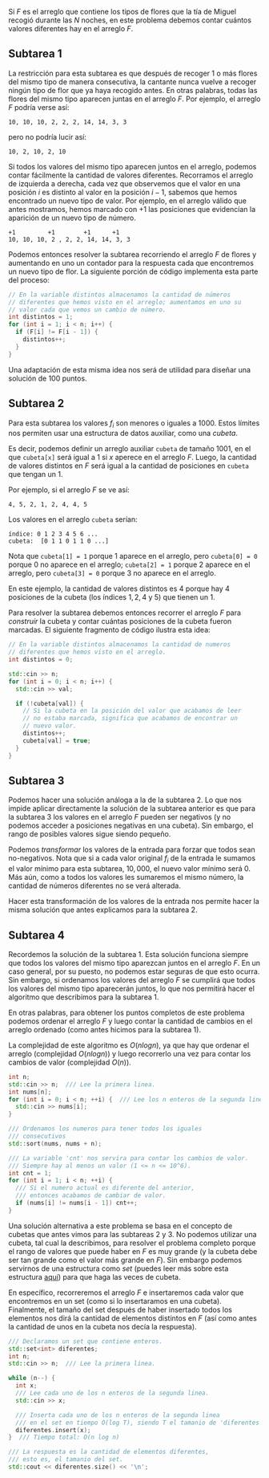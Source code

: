 Si $F$ es el arreglo que contiene los tipos de flores que la tía de Miguel recogió durante las $N$ noches, en este problema debemos contar cuántos valores diferentes hay en el arreglo $F$.

## Subtarea 1

La restricción para esta subtarea es que después de recoger $1$ o más flores del mismo tipo de manera consecutiva, la cantante nunca vuelve a recoger ningún tipo de flor que ya haya recogido antes. En otras palabras, todas las flores del mismo tipo aparecen juntas en el arreglo $F$. Por ejemplo, el arreglo $F$ podría verse así:

```
10, 10, 10, 2, 2, 2, 14, 14, 3, 3
```

pero no podría lucir así:

```
10, 2, 10, 2, 10
```

Si todos los valores del mismo tipo aparecen juntos en el arreglo, podemos contar fácilmente la cantidad de valores diferentes. Recorramos el arreglo de izquierda a derecha, cada vez que observemos que el valor en una posición $i$ es distinto al valor en la posición $i-1$, sabemos que hemos encontrado un nuevo tipo de valor. Por ejemplo, en el arreglo válido que antes mostramos, hemos marcado con $+1$ las posiciones que evidencían la aparición de un nuevo tipo de número.

```
+1         +1        +1      +1
10, 10, 10, 2 , 2, 2, 14, 14, 3, 3
```

Podemos entonces resolver la subtarea recorriendo el arreglo $F$ de flores y aumentando en uno un contador para la respuesta cada que encontremos un nuevo tipo de flor. La siguiente porción de código implementa esta parte del proceso:

```cpp
// En la variable distintos almacenamos la cantidad de números
// diferentes que hemos visto en el arreglo; aumentamos en uno su
// valor cada que vemos un cambio de número.
int distintos = 1;
for (int i = 1; i < n; i++) {
  if (F[i] != F[i - 1]) {
    distintos++;
  }
}
```

Una adaptación de esta misma idea nos será de utilidad para diseñar una solución de $100$ puntos.

## Subtarea 2

Para esta subtarea los valores $f_i$ son menores o iguales a $1000$. Estos límites nos permiten usar una estructura de datos auxiliar, como una _cubeta_.

Es decir, podemos definir un arreglo auxiliar `cubeta` de tamaño $1001$, en el que `cubeta[x]` será igual a $1$ si $x$ aperece en el arreglo $F$. Luego, la cantidad de valores distintos en $F$ será igual a la cantidad de posiciones en `cubeta` que tengan un $1$.

Por ejemplo, si el arreglo $F$ se ve así:

```
4, 5, 2, 1, 2, 4, 4, 5
```

Los valores en el arreglo `cubeta` serían:

```
índice: 0 1 2 3 4 5 6 ...
cubeta:  [0 1 1 0 1 1 0 ...]
```

Nota que `cubeta[1] = 1` porque $1$ aparece en el arreglo, pero `cubeta[0] = 0` porque $0$ no aparece en el arreglo; `cubeta[2] = 1` porque $2$ aparece en el arreglo, pero `cubeta[3] = 0` porque $3$ no aparece en el arreglo.

En este ejemplo, la cantidad de valores distintos es $4$ porque hay $4$ posiciones de la cubeta (los índices $1, 2, 4$ y $5$) que tienen un $1$.

Para resolver la subtarea debemos entonces recorrer el arreglo $F$ para _construir_ la cubeta y contar cuántas posiciones de la cubeta fueron marcadas. El siguiente fragmento de código ilustra esta idea:

```cpp
// En la variable distintos almacenamos la cantidad de numeros
// diferentes que hemos visto en el arreglo.
int distintos = 0;

std::cin >> n;
for (int i = 0; i < n; i++) {
  std::cin >> val;

  if (!cubeta[val]) {
    // Si la cubeta en la posición del valor que acabamos de leer
    // no estaba marcada, significa que acabamos de encontrar un
    // nuevo valor.
    distintos++;
    cubeta[val] = true;
  }
}
```

## Subtarea 3

Podemos hacer una solución análoga a la de la subtarea $2$. Lo que nos impide aplicar directamente la solución de la subtarea anterior es que para la subtarea $3$ los valores en el arreglo $F$ pueden ser negativos (y no podemos acceder a posiciones negativas en una cubeta). Sin embargo, el rango de posibles valores sigue siendo pequeño.

Podemos _transformar_ los valores de la entrada para forzar que todos sean no-negativos. Nota que si a cada valor original $f_i$ de la entrada le sumamos el valor mínimo para esta subtarea, $10,000$, el nuevo valor mínimo será $0$. Más aún, como a todos los valores les sumaremos el mismo número, la cantidad de números diferentes no se verá alterada.

Hacer esta transformación de los valores de la entrada nos permite hacer la misma solución que antes explicamos para la subtarea $2$.

## Subtarea 4

Recordemos la solución de la subtarea $1$. Esta solución funciona siempre que todos los valores del mismo tipo aparezcan juntos en el arreglo $F$. En un caso general, por su puesto, no podemos estar seguras de que esto ocurra. Sin embargo, si ordenamos los valores del arreglo $F$ se cumplirá que todos los valores del mismo tipo aparecerán juntos, lo que nos permitirá hacer el algoritmo que describimos para la subtarea $1$.

En otras palabras, para obtener los puntos completos de este problema podemos ordenar el arreglo $F$ y luego contar la cantidad de cambios en el arreglo ordenado (como antes hicimos para la subtarea $1$).

La complejidad de este algoritmo es $O(n log n)$, ya que hay que ordenar el arreglo (complejidad $O(n log n)$) y luego recorrerlo una vez para contar los cambios de valor (complejidad $O(n)$).

```cpp
int n;
std::cin >> n;  /// Lee la primera linea.
int nums[n];
for (int i = 0; i < n; ++i) {  /// Lee los n enteros de la segunda linea
  std::cin >> nums[i];
}

/// Ordenamos los numeros para tener todos los iguales
/// consecutivos
std::sort(nums, nums + n);

/// La variable 'cnt' nos servira para contar los cambios de valor.
/// Siempre hay al menos un valor (1 <= n <= 10^6).
int cnt = 1;
for (int i = 1; i < n; ++i) {
  /// Si el numero actual es diferente del anterior,
  /// entonces acabamos de cambiar de valor.
  if (nums[i] != nums[i - 1]) cnt++;
}
```

Una solución alternativa a este problema se basa en el concepto de cubetas que antes vimos para las subtareas $2$ y $3$. No podemos utilizar una cubeta, tal cual la describimos, para resolver el problema completo porque el rango de valores que puede haber en $F$ es muy grande (y la cubeta debe ser tan grande como el valor más grande en $F$). Sin embargo podemos servirnos de una estructura como _set_ (puedes leer más sobre esta estructura [aquí](https://cplusplus.com/reference/set/set/)) para que haga las veces de cubeta.

En específico, recorreremos el arreglo $F$ e insertaremos cada valor que encontremos en un set (como si lo insertaramos en una cubeta). Finalmente, el tamaño del set después de haber insertado todos los elementos nos dirá la cantidad de elementos distintos en $F$ (así como antes la cantidad de unos en la cubeta nos decía la respuesta).

```cpp
/// Declaramos un set que contiene enteros.
std::set<int> diferentes;
int n;
std::cin >> n;  /// Lee la primera linea.

while (n--) {
  int x;
  /// Lee cada uno de los n enteros de la segunda linea.
  std::cin >> x;

  /// Inserta cada uno de los n enteros de la segunda linea
  /// en el set en tiempo O(log T), siendo T el tamanio de 'diferentes'
  diferentes.insert(x);
}  /// Tiempo total: O(n log n)

/// La respuesta es la cantidad de elementos diferentes,
/// esto es, el tamanio del set.
std::cout << diferentes.size() << '\n';
```
